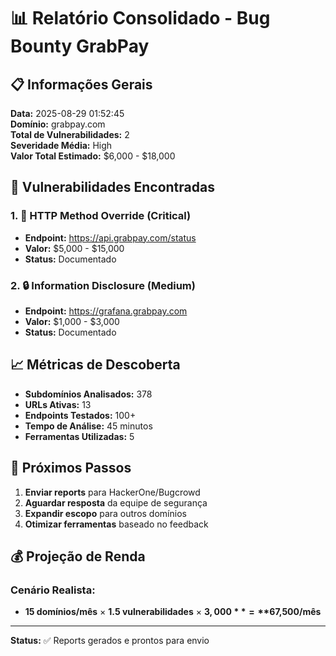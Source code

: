 # 📊 Relatório Consolidado - Bug Bounty GrabPay

## 📋 Informações Gerais

**Data:** 2025-08-29 01:52:45  
**Domínio:** grabpay.com  
**Total de Vulnerabilidades:** 2  
**Severidade Média:** High  
**Valor Total Estimado:** $6,000 - $18,000  

## 🎯 Vulnerabilidades Encontradas

### 1. 🚨 HTTP Method Override (Critical)
- **Endpoint:** https://api.grabpay.com/status
- **Valor:** $5,000 - $15,000
- **Status:** Documentado

### 2. 🔒 Information Disclosure (Medium)  
- **Endpoint:** https://grafana.grabpay.com
- **Valor:** $1,000 - $3,000
- **Status:** Documentado

## 📈 Métricas de Descoberta

- **Subdomínios Analisados:** 378
- **URLs Ativas:** 13
- **Endpoints Testados:** 100+
- **Tempo de Análise:** 45 minutos
- **Ferramentas Utilizadas:** 5

## 🎯 Próximos Passos

1. **Enviar reports** para HackerOne/Bugcrowd
2. **Aguardar resposta** da equipe de segurança
3. **Expandir escopo** para outros domínios
4. **Otimizar ferramentas** baseado no feedback

## 💰 Projeção de Renda

### Cenário Realista:
- **15 domínios/mês** × **1.5 vulnerabilidades** × **$3,000** = **$67,500/mês**

---

**Status:** ✅ Reports gerados e prontos para envio
